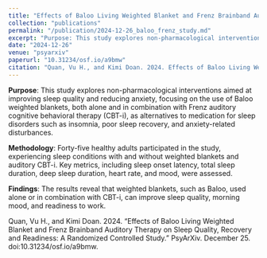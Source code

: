 ```yaml
---
title: "Effects of Baloo Living Weighted Blanket and Frenz Brainband Auditory Therapy on Sleep Quality, Recovery and Readiness: A Randomized Controlled Study"
collection: "publications"
permalink: "/publication/2024-12-26_baloo_frenz_study.md"
excerpt: "Purpose: This study explores non-pharmacological interventions aimed at improving sleep quality and reducing anxiety, focusing on the use of Baloo weighted blankets, both alone and in combination with Frenz auditory cognitive behavioral therapy (CBT-i), as alternatives to medication for sleep disorders such as insomnia, poor sleep recovery, and anxiety-related disturbances. Methodology: Forty-five healthy adults participated in the study, experiencing sleep conditions with and without weighted blankets and auditory CBT-i. Key metrics, including sleep onset latency, total sleep duration, deep sleep duration, heart rate, and mood, were assessed. Findings: The results reveal that weighted blankets, such as Baloo, used alone or in combination with CBT-i, can improve sleep quality, morning mood, and readiness to work."
date: "2024-12-26"
venue: "psyarxiv"
paperurl: "10.31234/osf.io/a9bmw"
citation: "Quan, Vu H., and Kimi Doan. 2024. Effects of Baloo Living Weighted Blanket and Frenz Brainband Auditory Therapy on Sleep Quality, Recovery and Readiness: A Randomized Controlled Study. PsyArXiv. December 25. doi:10.31234/osf.io/a9bmw."
---
```


**Purpose**: This study explores non-pharmacological interventions aimed at improving sleep quality and reducing anxiety, focusing on the use of Baloo weighted blankets, both alone and in combination with Frenz auditory cognitive behavioral therapy (CBT-i), as alternatives to medication for sleep disorders such as insomnia, poor sleep recovery, and anxiety-related disturbances. <br>

**Methodology**: Forty-five healthy adults participated in the study, experiencing sleep conditions with and without weighted blankets and auditory CBT-i. Key metrics, including sleep onset latency, total sleep duration, deep sleep duration, heart rate, and mood, were assessed. <br>

**Findings**: The results reveal that weighted blankets, such as Baloo, used alone or in combination with CBT-i, can improve sleep quality, morning mood, and readiness to work.

Quan, Vu H., and Kimi Doan. 2024. “Effects of Baloo Living Weighted Blanket and Frenz Brainband Auditory Therapy on Sleep Quality, Recovery and Readiness: A Randomized Controlled Study.” PsyArXiv. December 25. doi:10.31234/osf.io/a9bmw.